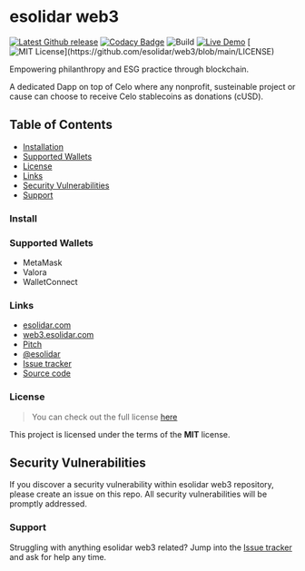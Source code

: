 # esolidar web3

[![Latest Github release](https://img.shields.io/github/release/Martinsos/edlib.svg)](https://github.com/esolidar/web3/releases/latest)
[![Codacy Badge](https://app.codacy.com/project/badge/Grade/31c7e814239047ccb71c98b61a97be12)](https://www.codacy.com/gh/esolidar/web3/dashboard?utm_source=github.com&amp;utm_medium=referral&amp;utm_content=esolidar/web3&amp;utm_campaign=Badge_Grade)
![Build](https://github.com/esolidar/web3/actions/workflows/main.yml/badge.svg)
[![Live Demo](https://img.shields.io/badge/demo-online-green.svg)](https://web3.testesolidar.com)
[![MIT License](https://img.shields.io/apm/l/atomic-design-ui.svg?)](https://github.com/esolidar/web3/blob/main/LICENSE)

Empowering philanthropy and ESG practice through blockchain.

A dedicated Dapp on top of Celo where any nonprofit, susteinable project or cause can choose to receive Celo stablecoins as donations (cUSD).

## Table of Contents

- [Installation](#install)
- [Supported Wallets](#supported-wallets)
- [License](#license)
- [Links](#links)
- [Security Vulnerabilities](#security-vulnerabilities)
- [Support](#support)

### Install

### Supported Wallets

- MetaMask
- Valora
- WalletConnect

### Links

- [esolidar.com](https://www.esolidar.com)
- [web3.esolidar.com](https://web3.esolidar.com)
- [Pitch](https://pitch.com/public/2b1f2641-fea9-4406-a1b7-0b116a125fd0)
- [@esolidar](https://twitter.com/esolidar)
- [Issue tracker](https://github.com/esolidar/web3/issues)
- [Source code](https://github.com/esolidar/web3)

### License

>You can check out the full license [here](https://github.com/esolidar/web3/blob/main/LICENSE)

This project is licensed under the terms of the **MIT** license.

## Security Vulnerabilities

If you discover a security vulnerability within esolidar web3 repository, please create an issue on this repo. All security vulnerabilities will be promptly addressed.

### Support

Struggling with anything esolidar web3 related? Jump into the [Issue tracker](https://github.com/esolidar/web3/issues) and ask for help any time.
